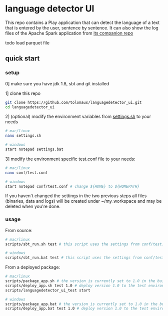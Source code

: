 # language detector UI

This repo contains a Play application that can detect the language of a text that is entered by the user, sentence by sentence. It can also show the log files of the Apache Spark application from [its companion repo](https://github.com/tolomaus/languagedetector.git)

todo
load parquet file


## quick start
### setup
0] make sure you have jdk 1.8, sbt and git installed

1] clone this repo
```bash
git clone https://github.com/tolomaus/languagedetector_ui.git
cd languagedetector_ui
```

2] (optional) modify the environment variables from [settings.sh](https://github.com/tolomaus/languagedetector_ui/tree/master/settings.sh) to your needs
```bash
# mac/linux
nano settings.sh

# windows
start notepad settings.bat
```

3] modify the environment specific test.conf file to your needs:
```bash
# mac/linux
nano conf/test.conf

# windows
start notepad conf/test.conf # change ${HOME} to ${HOMEPATH}
```

If you haven't changed the settings in the two previous steps all files (binaries, data and logs) will be created under ~/my_workspace and may be deleted when you're done. 


### usage
From source:
```bash
# mac/linux
scripts/sbt_run.sh test # this script uses the settings from conf/test.conf

# windows
scripts/sbt_run.bat test # this script uses the settings from conf/test.conf
```

From a deployed package:
```bash
# mac/linux
scripts/package_app.sh # the version is currently set to 1.0 in the build.sbt
scripts/deploy_app.sh test 1.0 # deploy version 1.0 to the test environment
scripts/languagedetector_ui_test start

# windows
scripts/package_app.bat # the version is currently set to 1.0 in the build.sbt
scripts/deploy_app.bat test 1.0 # deploy version 1.0 to the test environment
```